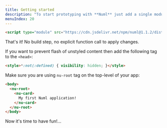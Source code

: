 ```yaml
---
title: Getting started
description: "To start prototyping with **Numl** just add a single module to the page:"
menuIndex: 20
---
```


```html
<script type="module" src="https://cdn.jsdelivr.net/npm/numl@1.1.2/dist/index.js"></script>
```

That's it! No build step, no explicit function call to apply changes.

If you want to prevent flash of unstyled content then add the following tag to the `<head>`:

```html
<style>*:not(:defined) { visibility: hidden; }</style>
```

Make sure you are using `nu-root` tag on the top-level of your app:

```html
<body>
  <nu-root>
    <nu-card>
      My first Numl application!
    </nu-card>
  </nu-root>
</body>
```

Now it's time to have fun!...
